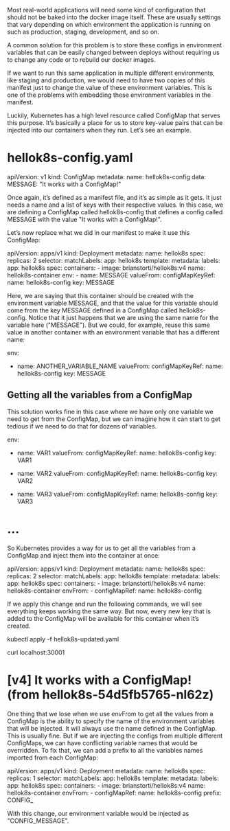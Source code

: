 Most real-world applications will need some kind of configuration that should not be baked into the docker image itself. These are usually settings that vary depending on which environment the application is running on such as production, staging, development, and so on.

A common solution for this problem is to store these configs in environment variables that can be easily changed between deploys without requiring us to change any code or to rebuild our docker images.

If we want to run this same application in multiple different environments, like staging and production, we would need to have two copies of this manifest just to change the value of these environment variables. This is one of the problems with embedding these environment variables in the manifest.

Luckily, Kubernetes has a high level resource called ConfigMap that serves this purpose. It’s basically a place for us to store key-value pairs that can be injected into our containers when they run. Let’s see an example.

# hellok8s-config.yaml
apiVersion: v1
kind: ConfigMap
metadata:
  name: hellok8s-config
data:
  MESSAGE: "It works with a ConfigMap!"

Once again, it’s defined as a manifest file, and it’s as simple as it gets. It just needs a name and a list of keys with their respective values. In this case, we are defining a ConfigMap called hellok8s-config that defines a config called MESSAGE with the value "It works with a ConfigMap!".

Let’s now replace what we did in our manifest to make it use this ConfigMap:

apiVersion: apps/v1
kind: Deployment
metadata:
  name: hellok8s
spec:
  replicas: 2
  selector:
    matchLabels:
      app: hellok8s
  template:
    metadata:
      labels:
        app: hellok8s
    spec:
      containers:
      - image: brianstorti/hellok8s:v4
        name: hellok8s-container
        env:
          - name: MESSAGE
            valueFrom:
              configMapKeyRef:
                name: hellok8s-config
                key: MESSAGE

Here, we are saying that this container should be created with the environment variable MESSAGE, and that the value for this variable should come from the key MESSAGE defined in a ConfigMap called hellok8s-config. Notice that it just happens that we are using the same name for the variable here ("MESSAGE"). But we could, for example, reuse this same value in another container with an environment variable that has a different name:

env:
  - name: ANOTHER_VARIABLE_NAME
    valueFrom:
      configMapKeyRef:
        name: hellok8s-config
        key: MESSAGE


## Getting all the variables from a ConfigMap
This solution works fine in this case where we have only one variable we need to get from the ConfigMap, but we can imagine how it can start to get tedious if we need to do that for dozens of variables.

env:
  - name: VAR1
    valueFrom:
      configMapKeyRef:
        name: hellok8s-config
        key: VAR1

  - name: VAR2
    valueFrom:
      configMapKeyRef:
        name: hellok8s-config
        key: VAR2

  - name: VAR3
    valueFrom:
      configMapKeyRef:
        name: hellok8s-config
        key: VAR3
# ...

So Kubernetes provides a way for us to get all the variables from a ConfigMap and inject them into the container at once:

apiVersion: apps/v1
kind: Deployment
metadata:
  name: hellok8s
spec:
  replicas: 2
  selector:
    matchLabels:
      app: hellok8s
  template:
    metadata:
      labels:
        app: hellok8s
    spec:
      containers:
      - image: brianstorti/hellok8s:v4
        name: hellok8s-container
        envFrom:
          - configMapRef:
              name: hellok8s-config

If we apply this change and run the following commands, we will see everything keeps working the same way. But now, every new key that is added to the ConfigMap will be available for this container when it’s created.

kubectl apply -f hellok8s-updated.yaml

curl localhost:30001
# [v4] It works with a ConfigMap! (from hellok8s-54d5fb5765-nl62z)

One thing that we lose when we use envFrom to get all the values from a ConfigMap is the ability to specify the name of the environment variables that will be injected. It will always use the name defined in the ConfigMap. This is usually fine. But if we are injecting the configs from multiple different ConfigMaps, we can have conflicting variable names that would be overridden. To fix that, we can add a prefix to all the variables names imported from each ConfigMap:

apiVersion: apps/v1
kind: Deployment
metadata:
  name: hellok8s
spec:
  replicas: 1
  selector:
    matchLabels:
      app: hellok8s
  template:
    metadata:
      labels:
        app: hellok8s
    spec:
      containers:
      - image: brianstorti/hellok8s:v4
        name: hellok8s-container
        envFrom:
        - configMapRef:
            name: hellok8s-config
          prefix: CONFIG_

With this change, our environment variable would be injected as "CONFIG_MESSAGE".


